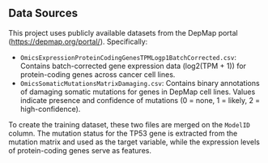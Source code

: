 


## Data Sources

This project uses publicly available datasets from the DepMap portal (https://depmap.org/portal/). Specifically:

- `OmicsExpressionProteinCodingGenesTPMLogp1BatchCorrected.csv`: Contains batch-corrected gene expression data (log2(TPM + 1)) for protein-coding genes across cancer cell lines.
- `OmicsSomaticMutationsMatrixDamaging.csv`: Contains binary annotations of damaging somatic mutations for genes in DepMap cell lines. Values indicate presence and confidence of mutations (0 = none, 1 = likely, 2 = high-confidence).

To create the training dataset, these two files are merged on the `ModelID` column. The mutation status for the TP53 gene is extracted from the mutation matrix and used as the target variable, while the expression levels of protein-coding genes serve as features.